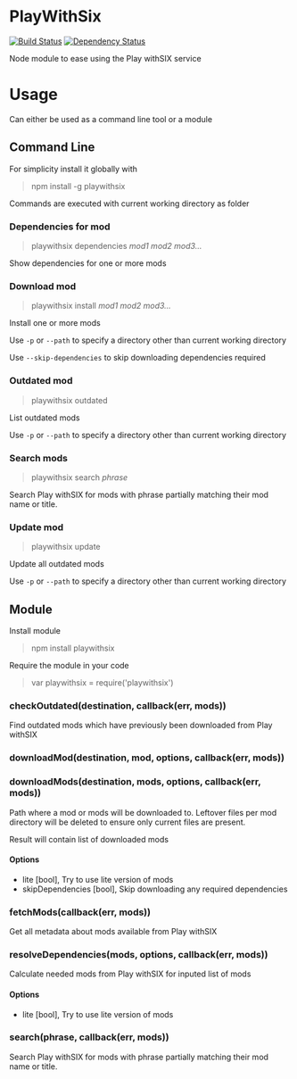 # PlayWithSix

[![Build Status](https://travis-ci.org/Dahlgren/node-playwithsix.svg)](http://travis-ci.org/Dahlgren/node-playwithsix)
[![Dependency Status](https://david-dm.org/dahlgren/node-playwithsix.png)](https://david-dm.org/dahlgren/node-playwithsix)

Node module to ease using the Play withSIX service

# Usage

Can either be used as a command line tool or a module

## Command Line

For simplicity install it globally with

> npm install -g playwithsix

Commands are executed with current working directory as folder

### Dependencies for mod

> playwithsix dependencies *mod1 mod2 mod3...*

Show dependencies for one or more mods

### Download mod

> playwithsix install *mod1 mod2 mod3...*

Install one or more mods

Use `-p` or `--path` to specify a directory other than current working directory

Use `--skip-dependencies` to skip downloading dependencies required

### Outdated mod

> playwithsix outdated

List outdated mods

Use `-p` or `--path` to specify a directory other than current working directory

### Search mods

> playwithsix search *phrase*

Search Play withSIX for mods with phrase partially matching their mod name or title.

### Update mod

> playwithsix update

Update all outdated mods

Use `-p` or `--path` to specify a directory other than current working directory

## Module

  Install module

  > npm install playwithsix

  Require the module in your code

  > var playwithsix = require('playwithsix')

### checkOutdated(destination, callback(err, mods))

Find outdated mods which have previously been downloaded from Play withSIX

### downloadMod(destination, mod, options, callback(err, mods))
### downloadMods(destination, mods, options, callback(err, mods))

Path where a mod or mods will be downloaded to.
Leftover files per mod directory will be deleted to ensure only current files are present.

Result will contain list of downloaded mods

#### Options

* lite [bool], Try to use lite version of mods
* skipDependencies [bool], Skip downloading any required dependencies

### fetchMods(callback(err, mods))

Get all metadata about mods available from Play withSIX

### resolveDependencies(mods, options, callback(err, mods))

Calculate needed mods from Play withSIX for inputed list of mods

#### Options

* lite [bool], Try to use lite version of mods

### search(phrase, callback(err, mods))

Search Play withSIX for mods with phrase partially matching their mod name or title.
